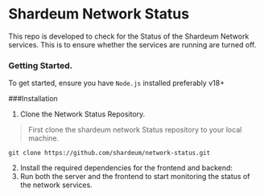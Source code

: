 # Shardeum Network Status

This repo is developed to check for the Status of the Shardeum Network services. This is to ensure whether the services are running are turned off.

### Getting Started.
To get started, ensure you have `Node.js` installed preferably v18+ 

###Installation
1. Clone the Network Status Repository.
> First clone the shardeum network Status repository to your local machine.
```
git clone https://github.com/shardeum/network-status.git

```
2. Install the required dependencies for the frontend and backend:
3. Run both the server and the frontend to start monitoring the status of the network services.
